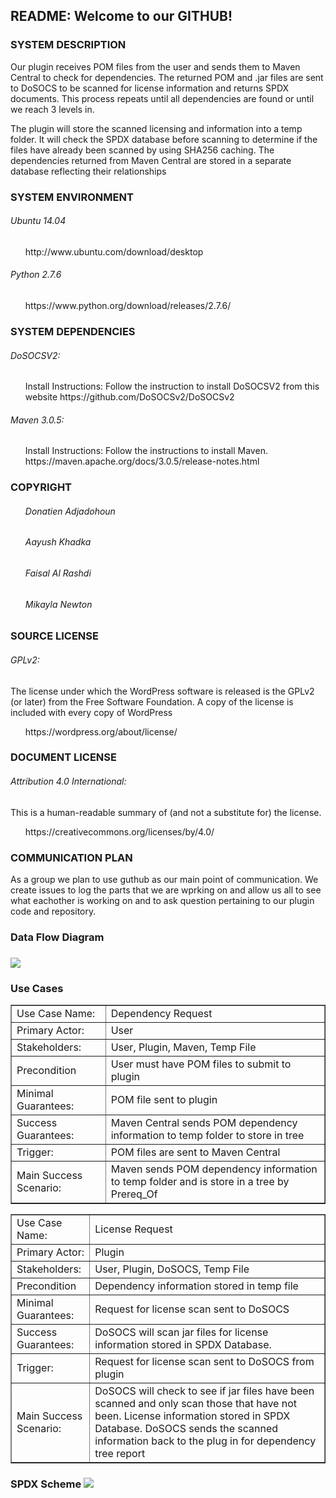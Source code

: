 <h2>README: Welcome to our GITHUB!</h2>

<h3>SYSTEM DESCRIPTION</h3> 
  <p>Our plugin receives POM files from the user and sends them to Maven Central to check for dependencies. The returned POM and .jar files are sent to DoSOCS to be scanned for license information and returns SPDX documents. This process repeats until all dependencies are found or until we reach 3 levels in.</p>

<p>The plugin will store the scanned licensing and  information into a temp folder. It will check the SPDX database before scanning to determine if the files have already been scanned by using SHA256 caching. The dependencies returned from Maven Central are stored in a separate database reflecting their relationships</p>  
  
<h3>SYSTEM ENVIRONMENT</h3>
 <h6>Ubuntu 14.04</h6>
  <ul><p>http://www.ubuntu.com/download/desktop </p></ul>
 <h6>Python 2.7.6</h6>
    <ul><p>https://www.python.org/download/releases/2.7.6/</p></ul>
 
 <h3>SYSTEM DEPENDENCIES</h3>
 <h6>DoSOCSV2:</h6>
   <ul><p>Install Instructions:  Follow the instruction to install DoSOCSV2 from this website              https://github.com/DoSOCSv2/DoSOCSv2</p></ul>
 <h6>Maven 3.0.5:</h6>
   <ul><p>Install Instructions: Follow the instructions to install Maven. https://maven.apache.org/docs/3.0.5/release-notes.html</p></ul>
  
<h3>COPYRIGHT</h3>
  <ul><h6>Donatien Adjadohoun</h6></ul>
  <ul><h6>Aayush Khadka</h6></ul>
  <ul><h6>Faisal Al Rashdi</h6></ul>
  <ul><h6>Mikayla Newton</h6></ul>
  
<h3>SOURCE LICENSE</h3>
   <h6>GPLv2:</h6> <p>The license under which the WordPress software is released is the GPLv2 (or later) from the Free Software           Foundation. A copy of the license is included with every copy of WordPress</p>
  <ul>https://wordpress.org/about/license/</ul>
  
<h3>DOCUMENT LICENSE</h3>
  <h6>Attribution 4.0 International:</h6> <p>This is a human-readable summary of (and not a substitute for) the license.</p>
  <ul> https://creativecommons.org/licenses/by/4.0/</ul>
  
<h3>COMMUNICATION PLAN</h3>

  <p>As a group we plan to use guthub as our main point of communication. We create issues to log the parts that we are wprking on and   allow us all to see what eachother is working on and to ask question pertaining to our plugin code and repository.</p>

<h3>Data Flow Diagram<h3>
<img src = "https://cloud.githubusercontent.com/assets/16999040/13802468/413ed47e-eb0a-11e5-9b46-60d9177057b9.png"></img>

<h3>Use Cases</h3>
<table border="1" style="width:100%">
  <tr>
    <td>Use Case Name:</td>
    <td>Dependency Request</td> 
  </tr>
  <tr>
    <td>Primary Actor:</td>
    <td>User</td> 
  </tr>
  <tr>
    <td>Stakeholders:</td>
    <td>User, Plugin, Maven, Temp File</td> 
  </tr>
  <tr>
    <td>Precondition</td>
    <td>User must have POM files to submit to plugin</td> 
  </tr>
  <tr>
    <td>Minimal Guarantees:</td>
    <td>POM file sent to plugin </td> 
  </tr>
  <tr>
    <td>Success Guarantees:</td>
    <td>Maven Central sends POM dependency information to temp folder to store in tree</td> 
  </tr>
  <tr>
    <td>Trigger:</td>
    <td>POM files are sent to Maven Central</td> 
  </tr>
  <tr>
    <td>Main Success Scenario:</td>
    <td>Maven sends POM dependency information to temp folder and is store in a tree by Prereq_Of</td> 
  </tr>
</table>

<table border="1" style="width:100%">
  <tr>
    <td width="25%">Use Case Name:</td>
    <td width="75%">License Request</td> 
  </tr>
  <tr>
    <td width="25%">Primary Actor:</td>
    <td width="75%">Plugin</td> 
  </tr>
  <tr>
    <td width="25%">Stakeholders:</td>
    <td width="75%">User, Plugin, DoSOCS, Temp File</td> 
  </tr>
  <tr>
    <td width="25%">Precondition</td>
    <td width="75%">Dependency information stored in temp file</td> 
  </tr>
  <tr>
    <td width="25%">Minimal Guarantees:</td>
    <td width="75%">Request for license scan sent to DoSOCS</td> 
  </tr>
  <tr>
    <td width="25%">Success Guarantees:</td>
    <td width="75%">DoSOCS will scan jar files for license information stored in SPDX Database.</td> 
  </tr>
  <tr>
    <td width="25%">Trigger:</td>
    <td width="75%">Request for license scan sent to DoSOCS from plugin</td> 
  </tr>
  <tr>
    <td width="25%">Main Success Scenario:</td>
    <td width="75%">DoSOCS will check to see if jar files have been scanned and only scan those that have not been. License information stored in SPDX Database. DoSOCS sends the scanned information back to the plug in for dependency tree report</td> 
  </tr>
</table>

<h3> SPDX Scheme </3>
<img src = "https://cloud.githubusercontent.com/assets/16908431/13798237/3d7990c2-eae2-11e5-8b4a-361832e60f8e.PNG"></img>
